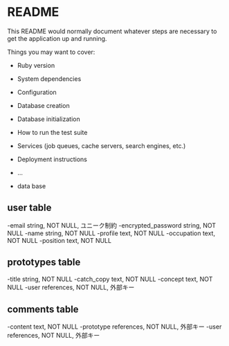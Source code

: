 # README

This README would normally document whatever steps are necessary to get the
application up and running.

Things you may want to cover:

* Ruby version

* System dependencies

* Configuration

* Database creation

* Database initialization

* How to run the test suite

* Services (job queues, cache servers, search engines, etc.)

* Deployment instructions

* ...

* data base
## user table
-email string, NOT NULL, ユニーク制約
-encrypted_password string, NOT NULL
-name string, NOT NULL
-profile text, NOT NULL
-occupation text, NOT NULL
-position text, NOT NULL

## prototypes table
-title string, NOT NULL
-catch_copy text, NOT NULL
-concept text, NOT NULL
-user references, NOT NULL, 外部キー

## comments table
-content text, NOT NULL
-prototype references, NOT NULL, 外部キー
-user references, NOT NULL, 外部キー

